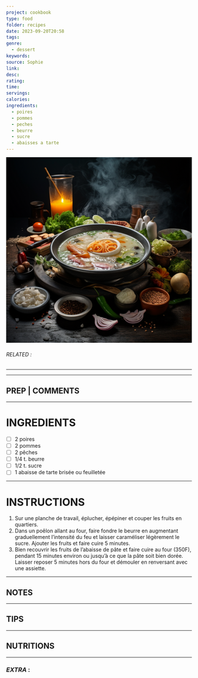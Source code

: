 ```yaml
---
project: cookbook
type: food
folder: recipes
date: 2023-09-20T20:58
tags: 
genre:
  - dessert
keywords: 
source: Sophie
link: 
desc: 
rating: 
time: 
servings: 
calories: 
ingredients:
  - poires
  - pommes
  - peches
  - beurre
  - sucre
  - abaisses a tarte
---
```


![IMAGE](_default.png)

###### *RELATED* : 
---


---
## PREP | COMMENTS



---
# INGREDIENTS

- [ ] 2 poires 
- [ ] 2 pommes
- [ ] 2 pêches
- [ ] 1/4 t. beurre
- [ ] 1/2 t. sucre
- [ ] 1 abaisse de tarte brisée ou feuilletée

---
# INSTRUCTIONS

1. Sur une planche de travail, éplucher, épépiner et couper les fruits en quartiers. 
2. Dans un poêlon allant au four, faire fondre le beurre en augmentant graduellement l’intensité du feu et laisser caraméliser légèrement le sucre. Ajouter les fruits et faire cuire 5 minutes.
3. Bien recouvrir les fruits de l’abaisse de pâte et faire cuire au four (350F), pendant 15 minutes environ ou jusqu’à ce que la pâte soit bien dorée. Laisser reposer 5 minutes hors du four et démouler en renversant avec une assiette.

---
## NOTES



---
## TIPS



---
## NUTRITIONS



---
### *EXTRA* :




